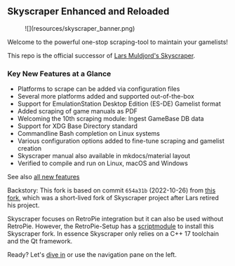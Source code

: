 ## Skyscraper Enhanced and Reloaded

<figure markdown>
  ![](resources/skyscraper_banner.png)
</figure>

Welcome to the powerful one-stop scraping-tool to maintain your gamelists!

This repo is the official successor of [Lars Muldjord's
Skyscraper]((https://github.com/muldjord/skyscraper?tab=readme-ov-file#code-contributions-and-forks)).

### Key New Features at a Glance

- Platforms to scrape can be added via configuration files
- Several more platforms added and supported out-of-the-box
- Support for EmulationStation Desktop Edition (ES-DE) Gamelist format
- Added scraping of game manuals as PDF
- Welcoming the 10th scraping module: Ingest GameBase DB data
- Support for XDG Base Directory standard
- Commandline Bash completion on Linux systems
- Various configuration options added to fine-tune scraping and gamelist
  creation
- Skyscraper manual also available in mkdocs/material layout
- Verified to compile and run on Linux, macOS and Windows

See also [all new features](CHANGELOG.md)

Backstory: This fork is based on commit `654a31b` (2022-10-26) from [this
fork](https://github.com/detain/skyscraper), which was a short-lived fork of
Skyscraper project after Lars retired his project.

Skyscraper focuses on RetroPie integration but it can also be used without
RetroPie. However, the RetroPie-Setup has a
[scriptmodule](https://github.com/RetroPie/RetroPie-Setup/blob/master/scriptmodules/supplementary/skyscraper.sh)
to install this Skyscraper fork. In essence Skyscraper only relies on a C++ 17
toolchain and the Qt framework.

Ready? Let's [dive in](USECASE.md) or use the navigation pane on the left.
